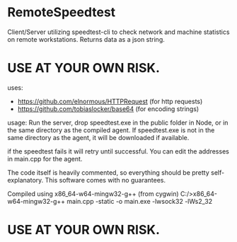 # RemoteSpeedtest
Client/Server utilizing speedtest-cli to check network and machine statistics on remote workstations. Returns data as a json string.
# USE AT YOUR OWN RISK.
uses: 
  + https://github.com/elnormous/HTTPRequest (for http requests)
  + https://github.com/tobiaslocker/base64 (for encoding strings)

usage:
  Run the server, drop speedtest.exe in the public folder in Node, or in the same directory as the compiled agent. 
  If speedtest.exe is not in the same directory as the agent, it will be downloaded if available.
  
  if the speedtest fails it will retry until successful.
  You can edit the addresses in main.cpp for the agent.
  
  The code itself is heavily commented, so everything should be pretty self-explanatory.
  This software comes with no guarantees.

  Compiled using x86_64-w64-mingw32-g++ (from cygwin)
    C:/>x86_64-w64-mingw32-g++ main.cpp -static -o main.exe -lwsock32 -lWs2_32
  
  
  # USE AT YOUR OWN RISK.
  

